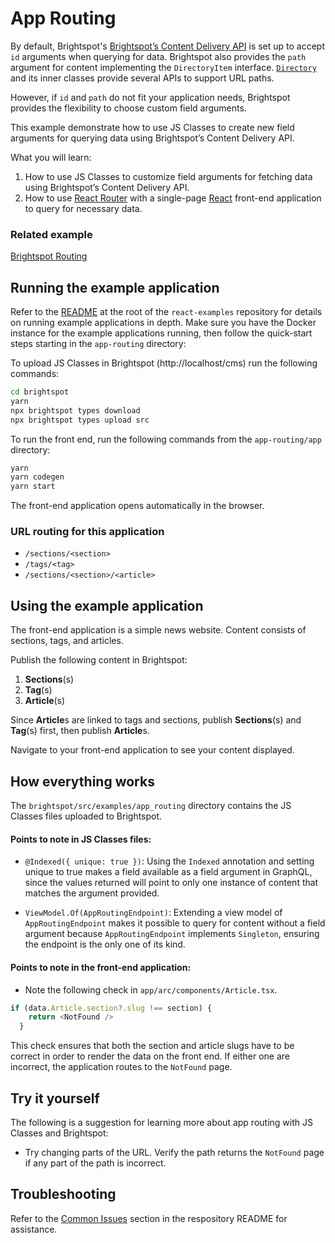 # App Routing

By default, Brightspot's [Brightspot’s Content Delivery API](https://www.brightspot.com/documentation/brightspot-cms-developer-guide/cda-guides) is set up to accept `id` arguments when querying for data. Brightspot also provides the `path` argument for content implementing the `DirectoryItem` interface. [`Directory`](https://www.brightspot.com/documentation/brightspot-cms-developer-guide/latest/permalinks#url-paths) and its inner classes provide several APIs to support URL paths.

However,  if `id` and `path` do not fit your application needs, Brightspot provides the flexibility to choose custom field arguments. 

This example demonstrate how to use JS Classes to create new field arguments for querying data using Brightspot’s Content Delivery API.  

What you will learn:
1. How to use JS Classes to customize field arguments for fetching data using Brightspot’s Content Delivery API.
2. How to use [React Router](https://reactrouter.com/en/main) with a single-page [React](https://reactjs.org/) front-end application to query for necessary data.

### Related example

[Brightspot Routing](https://github.com/brightspot/react-examples)

## Running the example application
Refer to the [README](/README.md) at the root of the `react-examples` repository for details on running example applications in depth. Make sure you have the Docker instance for the example applications running, then follow the quick-start steps starting in the `app-routing` directory:

To upload JS Classes in Brightspot (http://localhost/cms) run the following commands:

```sh
cd brightspot
yarn
npx brightspot types download
npx brightspot types upload src
```

To run the front end, run the following commands from the `app-routing/app` directory:

```sh
yarn
yarn codegen
yarn start
```

The front-end application opens automatically in the browser.

### URL routing for this application
- `/sections/<section>`
- `/tags/<tag>`
- `/sections/<section>/<article>`

## Using the example application
The front-end application is a simple news website. Content consists of sections, tags, and articles.

Publish the following content in Brightspot:

1. **Sections**(s)
2. **Tag**(s)
3. **Article**(s)

Since **Article**s are linked to tags and sections, publish **Sections**(s) and **Tag**(s) first, then publish **Article**s.

Navigate to your front-end application to see your content displayed.

## How everything works
The `brightspot/src/examples/app_routing` directory contains the JS Classes files uploaded to Brightspot.

#### Points to note in JS Classes files:
- `@Indexed({ unique: true })`: Using the `Indexed` annotation and setting unique to true makes a field available as a field argument in GraphQL, since the values returned will point to only one instance of content that matches the argument provided. 

- `ViewModel.Of(AppRoutingEndpoint)`: Extending a view model of `AppRoutingEndpoint` makes it possible to query for content without a field argument because `AppRoutingEndpoint` implements `Singleton`, ensuring the endpoint is the only one of its kind.

#### Points to note in the front-end application:
- Note the following check in `app/arc/components/Article.tsx`. 

```javascript
if (data.Article.section?.slug !== section) {
    return <NotFound />
  }
```

This check ensures that both the section and article slugs have to be correct in order to render the data on the front end. If either one are incorrect, the application routes to the `NotFound` page.
## Try it yourself

The following is a suggestion for learning more about app routing with JS Classes and Brightspot:

- Try changing parts of the URL. Verify the path returns the `NotFound` page if any part of the path is incorrect.

## Troubleshooting

Refer to the [Common Issues](/README.md) section in the respository README for assistance.